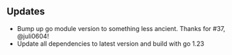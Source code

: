 ## Updates
- Bump up go module version to something less ancient. Thanks for #37, @juli0604!
- Update all dependencies to latest version and build with go 1.23
